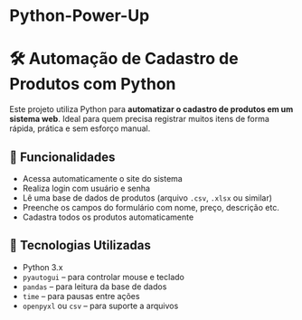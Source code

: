 # Python-Power-Up
# 🛠️ Automação de Cadastro de Produtos com Python

Este projeto utiliza Python para **automatizar o cadastro de produtos em um sistema web**. Ideal para quem precisa registrar muitos itens de forma rápida, prática e sem esforço manual.

## 🚀 Funcionalidades

- Acessa automaticamente o site do sistema
- Realiza login com usuário e senha
- Lê uma base de dados de produtos (arquivo `.csv`, `.xlsx` ou similar)
- Preenche os campos do formulário com nome, preço, descrição etc.
- Cadastra todos os produtos automaticamente

## 🧰 Tecnologias Utilizadas

- Python 3.x
- `pyautogui` – para controlar mouse e teclado
- `pandas` – para leitura da base de dados
- `time` – para pausas entre ações
- `openpyxl` ou `csv` – para suporte a arquivos
